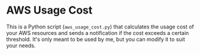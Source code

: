 # AWS Usage Cost

This is a Python script (`aws_usage_cost.py`) that calculates the usage cost of your AWS resources and sends a notification if the cost exceeds a certain threshold. It's only meant to be used by me, but you can modify it to suit your needs.
